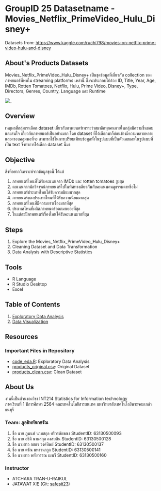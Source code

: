 
# GroupID 25 Datasetname - Movies_Netflix_PrimeVideo_Hulu_Disney+
Datasets from: https://www.kaggle.com/ruchi798/movies-on-netflix-prime-video-hulu-and-disney

## About's Products Datasets
Movies_Netflix_PrimeVideo_Hulu_Disney+ เป็นชุดข้อมูลที่เกี่ยวกับ collection ของภาพยนตร์ที่พบใน streaming platforms เหล่านี้ ซึ่งจะประกอบไปด้วย ID, Title, Year, Age, IMDb, Rotten Tomatoes, 
Netflix, Hulu, Prime Video, Disney+, Type, Directors, Genres, Country, Language และ Runtime

![..](https://media.giphy.com/media/3ClZRV9NbqRO3VxDLA/giphy.gif)

## Overview
เหตุผลที่กลุ่มเราเลือก dataset เกี่ยวกับภาพยนตร์เพราะว่าสมาชิกทุกคนภายในกลุ่มมีความชื่นชอบและสนใจ
เกี่ยวกับภาพยนตร์เป็นอย่างมาก โดย dataset ที่ได้เลือกมาก็ค่อนข้างมีความหลากหลายและครอบคลุมพอที่จะ
สามารถใช้ในการเปรียบเทียบข้อมูลทั้งในรูปแบบที่เป็นตัวเลขและในรูปแบบที่เป็น text จึงทำการได้เลือก dataset นี้มา
## Objective
สิ่งที่อยากวิเคราะห์จากข้อมูลชุดนี้ ได้แก่
1. ภาพยนตร์ไหนที่ได้รับคะแนนจาก IMDb และ rotten tomatoes สูงสุด
2. คะแนนจากนักวิจารณ์ภาพยนตร์ไปในทิศทางเดียวกันกับคะแนนคนดูธรรมดาหรือไม่
3. ภาพยนตร์ประเภทไหนได้รับความนิยมมากสุด
4. ภาพยนตร์ของประเทศไหนที่ได้รับความนิยมมากสุด
5. ภาพยนตร์ไหนที่มีความยาวเรื่องมากที่สุด
6. ประเทศไหนที่ผลิตภาพยนตร์ออกมาเยอะที่สุด
7. ในแต่ละปีภาพยนตร์เรื่องไหนได้รับคะแนนมากที่สุด
## Steps
1. Explore the Movies_Netflix_PrimeVideo_Hulu_Disney+ 
2. Cleaning Dataset and Data Transformation
3. Data Analysis with Descriptive Statistics

## Tools
- R Language
- R Studio Desktop
- Excel

## Table of Contents
1. [Exploratory Data Analysis](./01_explore.md)
2. [Data Visualization](./01_explore.md)

## Resources
### Important Files in Repository
- [code_eda.R](./code_eda.R): Exploratory Data Analysis
- [products_original.csv](./Movies-Netflix-PrimeVideo-Hulu-Disney-original.csv): Original Dataset
- [products_clean.csv](./products_original.csv): Clean Dataset

## About Us
งานนี้เป็นส่วนของวิชา INT214 Statistics for Information technology <br/> ภาคเรียนที่ 1 ปีการศึกษา 2564 คณะเทคโนโลยีสารสนเทศ มหาวิทยาลัยเทคโนโลยีพระจอมเกล้าธนบุรี
### Team: ภูอธิหทัยกชรัณ
1. ชื่อ นาย ภูนนท์ นามสกุล ศรีวรลักขณา    StudentID: 63130500093
2. ชื่อ นาย อธิติ  นามสกุล คงสบสิน    StudentID: 63130500128
3. ชื่อ นางสาว กชกร วงค์ทิพย์     StudentID: 63130500137
4. ชื่อ นาย ดรัณ มหาวนากูล     StudentID: 63130500141
5. ชื่อ นางสาว หทัยวรรณ เมฆวี     StudentID: 63130500160

### Instructor
- ATCHARA TRAN-U-RAIKUL
- JATAWAT XIE (Git: [safesit23](https://github.com/safesit23))
